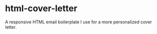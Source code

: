 # html-cover-letter
A responsive HTML email boilerplate I use for a more personalized cover letter. 
